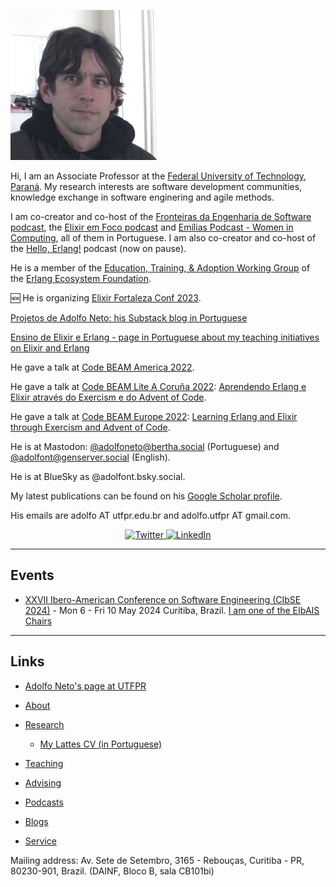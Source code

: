 
![Picture of Adolfo Neto](/images/AdolfoNeto_240x240.jpg "Adolfo Neto")

Hi, I am an Associate Professor at the [Federal University of Technology, Paraná](http://www.utfpr.edu.br/english). My research interests are software development communities, knowledge exchange in software enginering and agile methods. 

I am co-creator and co-host of the [Fronteiras da Engenharia de Software podcast](https://fronteirases.github.io/), the [Elixir em Foco podcast](https://www.elixiremfoco.com/en) and [Emílias Podcast - Women in Computing](https://anchor.fm/emilias-podcast), all of them in Portuguese. I am also co-creator and co-host of the [Hello, Erlang!](https://helloerlang.github.io/) podcast (now on pause).

He is a member of the [Education, Training, & Adoption Working Group](https://erlef.org/wg/education) of the [Erlang Ecosystem Foundation](https://erlef.org/).

🆕 He is organizing [Elixir Fortaleza Conf 2023](https://elixiremfoco.github.io/elixirfortaleza/index_en).

[Projetos de Adolfo Neto: his Substack blog in Portuguese](https://adolfon.substack.com/)

[Ensino de Elixir e Erlang - page in Portuguese about my teaching initiatives on Elixir and Erlang](https://bit.ly/3YWTXQ0)

He gave a talk at [Code BEAM America 2022](https://codebeamamerica.com/). 

He gave a talk at [Code BEAM Lite A Coruña 2022](https://www.codebeamcorunha.es/en): [Aprendendo Erlang e Elixir através do Exercism e do Advent of Code](https://youtu.be/8GUbbFRwAxM).

He gave a talk at [Code BEAM Europe 2022](https://www.eventbrite.com/cc/code-beam-europe-2022-90289?gclid=Cj0KCQiA37KbBhDgARIsAIzce17KNEGnfed-c8h8JiV8xiBVH4kiOtgPSHc8jyHTUAtDqwwzFTMGzj8aApWFEALw_wcB): [Learning Erlang and Elixir through Exercism and Advent of Code](https://www.youtube.com/watch?v=VGn2lmS1wbw).

He is at Mastodon: <a rel="me" href="https://bertha.social/@adolfoneto">@adolfoneto@bertha.social (Portuguese)</a> and
<a rel="me" href="https://genserver.social/adolfont">@adolfont@genserver.social (English).</a>

He is at BlueSky as @adolfont.bsky.social.

My latest publications can be found on his [Google Scholar profile](https://scholar.google.com/citations?user=R7hC3-wAAAAJ&hl=en&oi=ao).


His emails are adolfo AT utfpr.edu.br and adolfo.utfpr AT gmail.com.

<p align="center">
	<a href="https://twitter.com/adolfont">
    <img src="https://img.shields.io/badge/Twitter--_.svg?style=social&logo=Twitter" alt="Twitter">
  </a>
  <a href="https://www.linkedin.com/in/adolfont">
    <img src="https://img.shields.io/badge/LinkedIn--_.svg?style=social&logo=linkedin" alt="LinkedIn">
  </a>
</p>

***
## Events

- [XXVII Ibero-American Conference on Software Engineering (CIbSE 2024)](https://bit.ly/48x2e1b) - Mon 6 - Fri 10 May 2024 Curitiba, Brazil. [I am one of the EIbAIS Chairs](https://bit.ly/458bsOH)


***
## Links

- [Adolfo Neto's page at UTFPR](http://www2.dainf.ct.utfpr.edu.br/Members/adolfo)

- [About](about.md)

- [Research](research.md)
  - [My Lattes CV (in Portuguese)](https://bit.ly/3Q8VS1n) 

- [Teaching](teaching.md)

- [Advising](advising.md)

- [Podcasts](podcasts.md)

- [Blogs](https://adolfont.github.io/extension/blogs/blogs)

- [Service](service.md)

Mailing address: Av. Sete de Setembro, 3165 - Rebouças, Curitiba - PR, 80230-901, Brazil. (DAINF, Bloco B, sala CB101bi)
